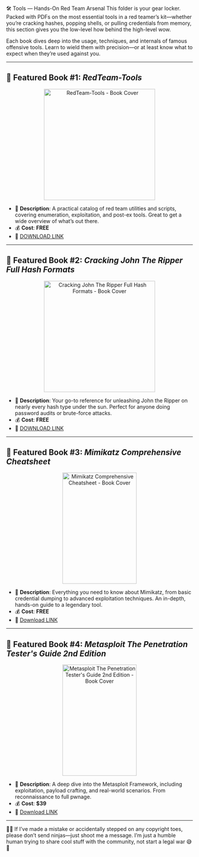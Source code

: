 🛠️ Tools — Hands-On Red Team Arsenal
This folder is your gear locker. Packed with PDFs on the most essential tools in a red teamer’s kit—whether you’re cracking hashes, popping shells, or pulling credentials from memory, this section gives you the low-level how behind the high-level wow.

Each book dives deep into the usage, techniques, and internals of famous offensive tools. Learn to wield them with precision—or at least know what to expect when they’re used against you.

---

## 📕 Featured Book #1: *RedTeam-Tools*

<p align="center">
<img src="https://encrypted-tbn0.gstatic.com/images?q=tbn:ANd9GcR1aqQveh0P8M4uH7E6jqFC-NfgWAuASbF1Fw&s" alt="RedTeam-Tools - Book Cover" width="300" height="300" title="Featured Book #1" />
</p>

- 📌 **Description**: A practical catalog of red team utilities and scripts, covering enumeration, exploitation, and post-ex tools. Great to get a wide overview of what’s out there.
- 💰 **Cost**: **FREE**
- 🔗 [DOWNLOAD LINK](https://drive.google.com/file/d/1dM-wtZj_LNCOORXaRXdzhF8mbIsd79uc)

---

## 📕 Featured Book #2: *Cracking John The Ripper Full Hash Formats*

<p align="center">
<img src="https://encrypted-tbn0.gstatic.com/images?q=tbn:ANd9GcQaWK1ul5uHhwACHrGLeThOYb7t9_wMHUq5s_3OiXtdZbyQA-7wZm4alAnHG0Fgrbp0hLg&usqp=CAU" alt="Cracking John The Ripper Full Hash Formats - Book Cover" width="300" height="300" title="Featured Book #2" />
</p>

- 📌 **Description**: Your go-to reference for unleashing John the Ripper on nearly every hash type under the sun. Perfect for anyone doing password audits or brute-force attacks.
- 💰 **Cost**: **FREE**
- 🔗 [DOWNLOAD LINK](https://drive.google.com/file/d/1NEMNtH0mI02gx6Iwr1QDugDNo5SaCvxq)

---

## 📕 Featured Book #3: *Mimikatz Comprehensive Cheatsheet*

<p align="center">
<img src="https://hadess.io/wp-content/uploads/2024/06/mimikatz-book.jpg" alt="Mimikatz Comprehensive Cheatsheet - Book Cover" width="200" height="300" title="Featured Book #3" />
</p>

- 📌 **Description**: Everything you need to know about Mimikatz, from basic credential dumping to advanced exploitation techniques. An in-depth, hands-on guide to a legendary tool.
- 💰 **Cost**: **FREE**
- 🔗 [Download LINK](https://drive.google.com/file/d/1rwflniwJeBKu3eaDhvPNVxoCHLQJxPLS)

---

## 📕 Featured Book #4: *Metasploit The Penetration Tester's Guide 2nd Edition*

<p align="center">
<img src="https://m.media-amazon.com/images/I/81v5X1EKMaL._SL1500_.jpg" alt="Metasploit The Penetration Tester's Guide 2nd Edition - Book Cover" width="200" height="300" title="Featured Book #4" />
</p>

- 📌 **Description**: A deep dive into the Metasploit Framework, including exploitation, payload crafting, and real-world scenarios. From reconnaissance to full pwnage.
- 💰 **Cost**: **$39**
- 🔗 [Download LINK](https://amzn.to/4iadWCN)

---

🤖💬 If I’ve made a mistake or accidentally stepped on any copyright toes, please don’t send ninjas—just shoot me a message. I’m just a humble human trying to share cool stuff with the community, not start a legal war 😅💌